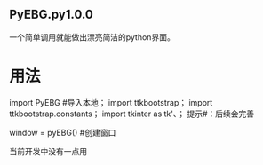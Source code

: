 ## PyEBG.py1.0.0
一个简单调用就能做出漂亮简洁的python界面。

# 用法

import PyEBG #导入本地；
import ttkbootstrap；
import ttkbootstrap.constants；
import tkinter as tk'、；
提示#：后续会完善

window = pyEBG() #创建窗口




当前开发中没有一点用
